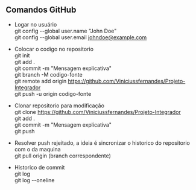 ## Comandos GitHub
- Logar no usuário\
git config --global user.name "John Doe"\
git config --global user.email johndoe@example.com
- Colocar o codigo no repositorio \
git init \
git add . \
git commit -m "Mensagem explicativa" \
git branch -M codigo-fonte \
git remote add origin https://github.com/Viniciussfernandes/Projeto-Integrador \
git push -u origin codigo-fonte

- Clonar repositorio para modificação\
git clone https://github.com/Viniciussfernandes/Projeto-Integrador \
git add . \
git commit -m "Mensagem explicativa" \
git push

- Resolver push rejeitado, a ideia é sincronizar o historico do repositorio com o da maquina\
git pull origin (branch correspondente)

- Historico de commit \
git log\
git log --oneline
